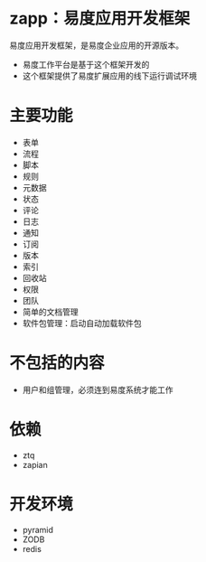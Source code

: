 zapp：易度应用开发框架
=========================================

易度应用开发框架，是易度企业应用的开源版本。

- 易度工作平台是基于这个框架开发的
- 这个框架提供了易度扩展应用的线下运行调试环境

主要功能
===============

- 表单
- 流程
- 脚本
- 规则
- 元数据
- 状态
- 评论
- 日志
- 通知
- 订阅
- 版本
- 索引
- 回收站
- 权限
- 团队
- 简单的文档管理
- 软件包管理：启动自动加载软件包

不包括的内容
====================
- 用户和组管理，必须连到易度系统才能工作

依赖
===========
- ztq
- zapian

开发环境
================
- pyramid
- ZODB
- redis

